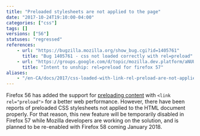 ```yaml
---
title: "Preloaded stylesheets are not applied to the page"
date: "2017-10-24T19:10:00-04:00"
categories: ["css"]
tags: []
versions: ["56"]
statuses: "regressed"
references:
    - url: "https://bugzilla.mozilla.org/show_bug.cgi?id=1405761"
      title: "Bug 1405761 - css not loaded correctly with rel=preload"
    - url: "https://groups.google.com/d/topic/mozilla.dev.platform/aNUUx0S6PxE/discussion"
      title: "Intent to unship: rel=preload for firefox 57"
aliases:
    - "/en-CA/docs/2017/css-loaded-with-link-rel-preload-are-not-applied/"
---
```

Firefox 56 has added the support for [preloading content](https://developer.mozilla.org/docs/Web/HTML/Preloading_content) with `<link rel="preload">` for a better web performance. However, there have been reports of preloaded CSS stylesheets not applied to the HTML document properly. For that reason, this new feature will be temporarily disabled in Firefox 57 while Mozilla developers are working on the solution, and is planned to be re-enabled with Firefox 58 coming January 2018.
